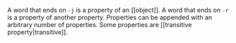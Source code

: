 A word that ends on `-j` is a property of an [[object]].
A word that ends on `-r` is a property of another property.
Properties can be appended with an arbitrary number of properties.
Some properties are [[transitive property|transitive]].
